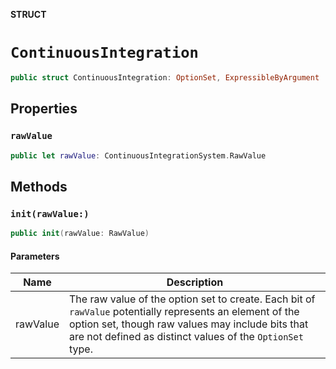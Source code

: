 **STRUCT**

# `ContinuousIntegration`

```swift
public struct ContinuousIntegration: OptionSet, ExpressibleByArgument
```

## Properties
### `rawValue`

```swift
public let rawValue: ContinuousIntegrationSystem.RawValue
```

## Methods
### `init(rawValue:)`

```swift
public init(rawValue: RawValue)
```

#### Parameters

| Name | Description |
| ---- | ----------- |
| rawValue | The raw value of the option set to create. Each bit of `rawValue` potentially represents an element of the option set, though raw values may include bits that are not defined as distinct values of the `OptionSet` type. |